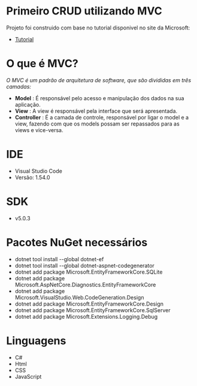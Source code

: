 # Primeiro CRUD utilizando MVC
Projeto foi construido com base no tutorial disponivel no site da Microsoft:
* [Tutorial](https://docs.microsoft.com/pt-br/aspnet/core/tutorials/first-mvc-app/start-mvc?view)

# O que é MVC?

*O MVC é um padrão de arquitetura de software, que são divididas em três camadas:*
* __Model__      : É responsável pelo acesso e manipulação dos dados na sua aplicação.
* __View__       : A view é responsável pela interface que será apresentada.
* __Controller__ : É a camada de controle, responsável por ligar o model e a view, fazendo com que os models possam ser repassados para as views e vice-versa.


# IDE
* Visual Studio Code
* Versão: 1.54.0 

# SDK 
* v5.0.3

# Pacotes NuGet necessários
* dotnet tool install --global dotnet-ef
* dotnet tool install --global dotnet-aspnet-codegenerator
* dotnet add package Microsoft.EntityFrameworkCore.SQLite
* dotnet add package Microsoft.AspNetCore.Diagnostics.EntityFrameworkCore
* dotnet add package Microsoft.VisualStudio.Web.CodeGeneration.Design
* dotnet add package Microsoft.EntityFrameworkCore.Design
* dotnet add package Microsoft.EntityFrameworkCore.SqlServer
* dotnet add package Microsoft.Extensions.Logging.Debug

# Linguagens
* C#
* Html
* CSS  
* JavaScript

